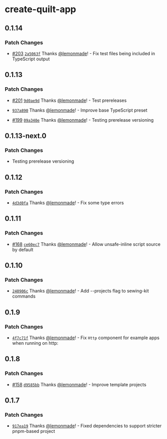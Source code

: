 # create-quilt-app

## 0.1.14

### Patch Changes

- [#203](https://github.com/lemonmade/quilt/pull/203) [`2a5063f`](https://github.com/lemonmade/quilt/commit/2a5063fe8e949eaa7829dd5685901b67a06c09c8) Thanks [@lemonmade](https://github.com/lemonmade)! - Fix test files being included in TypeScript output

## 0.1.13

### Patch Changes

- [#201](https://github.com/lemonmade/quilt/pull/201) [`9d0ae9d`](https://github.com/lemonmade/quilt/commit/9d0ae9d48cf111ec746c4a5c36d7e5f336865c02) Thanks [@lemonmade](https://github.com/lemonmade)! - Test prereleases

* [`937a890`](https://github.com/lemonmade/quilt/commit/937a89009924a7b1d9e2a102028efd97928396e3) Thanks [@lemonmade](https://github.com/lemonmade)! - Improve base TypeScript preset

- [#199](https://github.com/lemonmade/quilt/pull/199) [`09a340e`](https://github.com/lemonmade/quilt/commit/09a340ed27fac52cecd87dea7e3ced2be85f2fd4) Thanks [@lemonmade](https://github.com/lemonmade)! - Testing prerelease versioning

## 0.1.13-next.0

### Patch Changes

- Testing prerelease versioning

## 0.1.12

### Patch Changes

- [`4d3d0fa`](https://github.com/lemonmade/quilt/commit/4d3d0fadd1dc4eedd88198506d4f05f446180430) Thanks [@lemonmade](https://github.com/lemonmade)! - Fix some type errors

## 0.1.11

### Patch Changes

- [#168](https://github.com/lemonmade/quilt/pull/168) [`ce60ec7`](https://github.com/lemonmade/quilt/commit/ce60ec7d864eb3b7c20a1f6cfe8839652bd8e3db) Thanks [@lemonmade](https://github.com/lemonmade)! - Allow unsafe-inline script source by default

## 0.1.10

### Patch Changes

- [`240906c`](https://github.com/lemonmade/quilt/commit/240906ccba6265474c0e50df89f25c5e1844fc60) Thanks [@lemonmade](https://github.com/lemonmade)! - Add --projects flag to sewing-kit commands

## 0.1.9

### Patch Changes

- [`4f7c71f`](https://github.com/lemonmade/quilt/commit/4f7c71f251b375143eb4f999f0a1298c0df9f6e4) Thanks [@lemonmade](https://github.com/lemonmade)! - Fix `Http` component for example apps when running on http:

## 0.1.8

### Patch Changes

- [#158](https://github.com/lemonmade/quilt/pull/158) [`d9585bb`](https://github.com/lemonmade/quilt/commit/d9585bbc51c25f2d0cba6c656a06c74ed6ed5f93) Thanks [@lemonmade](https://github.com/lemonmade)! - Improve template projects

## 0.1.7

### Patch Changes

- [`917ea19`](https://github.com/lemonmade/quilt/commit/917ea19edbd8ad210675b11ef7f2ebe0c33e0b3e) Thanks [@lemonmade](https://github.com/lemonmade)! - Fixed dependencies to support stricter pnpm-based project
